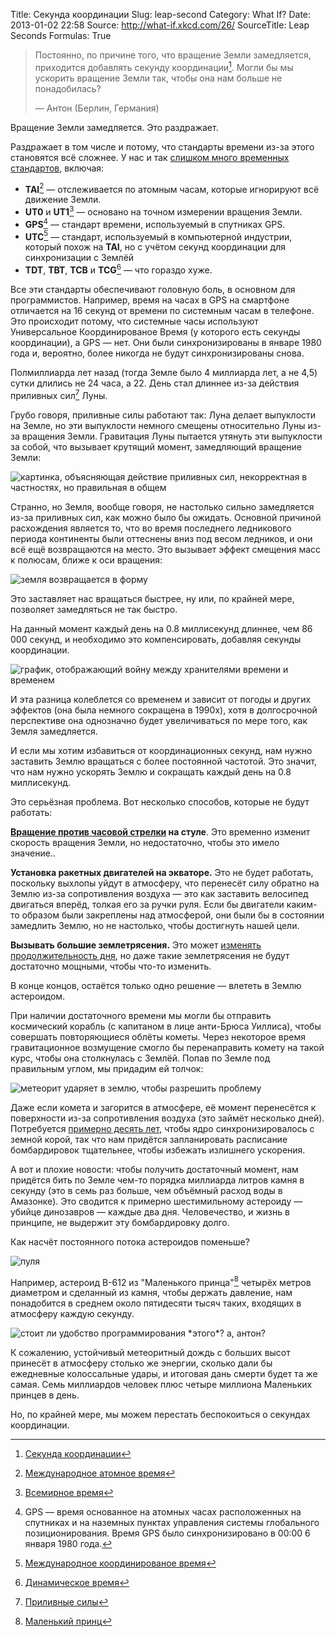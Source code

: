 Title: Секунда координации
Slug: leap-second
Category: What If?
Date: 2013-01-02 22:58
Source: http://what-if.xkcd.com/26/
SourceTitle: Leap Seconds
Formulas: True

> Постоянно, по причине того, что вращение Земли замедляется, приходится добавлять секунду координации[^1]. Могли бы мы ускорить вращение Земли так, чтобы она нам больше не понадобилась?
>
> — Антон (Берлин, Германия)

Вращение Земли замедляется. Это раздражает.

Раздражает в том числе и потому, что стандарты времени из-за этого становятся всё сложнее. У нас и так [слишком много временных стандартов](http://tycho.usno.navy.mil/systime.html), включая:

* **TAI**[^2] — отслеживается по атомным часам, которые игнорируют всё движение Земли.
* **UT0** и **UT1**[^3] — основано на точном измерении вращения Земли.
* **GPS**[^4] — стандарт времени, используемый в спутниках GPS.
* **UTC**[^5] — стандарт, используемый в компьютерной индустрии, который похож на **TAI**, но с учётом секунд координации для синхронизации с Землёй
* **TDT**, **TBT**, **TCB** и **TCG**[^6] — что гораздо хуже.

Все эти стандарты обеспечивают головную боль, в основном для программистов. Например, время на часах в GPS на смартфоне отличается на 16 секунд от времени по системным часам в телефоне. Это происходит потому, что системные часы используют Универсальное Координированое Время (у которого есть секунды координации), а GPS — нет. Они были синхронизированы в январе 1980 года и, вероятно, более никогда не будут синхронизированы снова.

Полмиллиарда лет назад (тогда Земле было 4 миллиарда лет, а не 4,5) сутки длились не 24 часа, а 22. День стал длиннее из-за действия приливных сил[^7] Луны.

Грубо говоря, приливные силы работают так: Луна делает выпуклости на Земле, но эти выпуклости немного смещены относительно Луны из-за вращения Земли. Гравитация Луны пытается утянуть эти выпуклости за собой, что вызывает крутящий момент, замедляющий вращение Земли:

![](/uploads/026-leap-second/leap_tides_ru.png "картинка, объясняющая действие приливных сил, некорректная в частностях, но правильная в общем")

Странно, но Земля, вообще говоря, не настолько сильно замедляется из-за приливных сил, как можно было бы ожидать. Основной причиной расхождения является то, что во время последнего ледникового периода континенты были оттеснены вниз под весом ледников, и они всё ещё возвращаются на место. Это вызывает эффект смещения масс к полюсам, ближе к оси вращения:

![](/uploads/026-leap-second/leap_mass_shift_ru.png "земля возвращается в форму")

Это заставляет нас вращаться быстрее, ну или, по крайней мере, позволяет замедляться не так быстро.

На данный момент каждый день на 0.8 миллисекунд длиннее, чем 86&thinsp;000 секунд, и необходимо это компенсировать, добавляя секунды координации.

![](/uploads/026-leap-second/leap_graph_ru.png "график, отображающий войну между хранителями времени и временем")

И эта разница колеблется со временем и зависит от погоды и других эффектов (она была немного сокращена в 1990х), хотя в долгосрочной перспективе она однозначно будет увеличиваться по мере того, как Земля замедляется.

И если мы хотим избавиться от координационных секунд, нам нужно заставить Землю вращаться с более постоянной частотой. Это значит, что нам нужно ускорять Землю и сокращать каждый день на 0.8 миллисекунд.

Это серьёзная проблема. Вот несколько способов, которые не будут работать:

**[Вращение против часовой стрелки](http://xkcd.ru/162/) на стуле**. Это временно изменит скорость вращения Земли, но недостаточно, чтобы это имело значение..

**Установка ракетных двигателей на экваторе.** Это не будет работать, поскольку выхлопы уйдут в атмосферу, что перенесёт силу обратно на Землю из-за сопротивления воздуха — это как заставить велосипед двигаться вперёд, толкая его за ручки руля. Если бы двигатели каким-то образом были закреплены над атмосферой, они были бы в состоянии замедлить Землю, но не настолько, чтобы достигнуть нашей цели.

**Вызывать большие землетрясения.** Это может [изменять продолжительность дня](http://www.nasa.gov/topics/earth/features/japanquake/earth20110314.html), но даже такие землетрясения не будут достаточно мощными, чтобы что-то изменить.

В конце концов, остаётся только одно решение — влететь в Землю астероидом.

При наличии достаточного времени мы могли бы отправить космический корабль (с капитаном в лице анти-Брюса Уиллиса), чтобы совершать повторяющиеся облёты кометы. Через некоторое время гравитационное возмущение смогло бы перенаправить комету на такой курс, чтобы она столкнулась с Землёй. Попав по Земле под правильным углом, мы придадим ей толчок:

![](/uploads/026-leap-second/leap_strike_ru.png "метеорит ударяет в землю, чтобы разрешить проблему")

Даже если комета и загорится в атмосфере, её момент перенесётся к поверхности из-за сопротивления воздуха (это займёт несколько дней). Потребуется [примерно десять лет](http://www.researchgate.net/publication/227650235_Topographic_CoreMantle_Coupling_and_Polar_Motion_On_Decadal_TimeScales), чтобы ядро синхронизировалось с земной корой, так что нам придётся запланировать расписание бомбардировок тщательнее, чтобы избежать излишнего ускорения.

А вот и плохие новости: чтобы получить достаточный момент, нам придётся бить по Земле чем-то порядка миллиарда литров камня в секунду (это в семь раз больше, чем объёмный расход воды в Амазонке). Это сводится к примерно шестимильному астероиду — убийце динозавров — каждые два дня. Человечество, и жизнь в принципе, не выдержит эту бомбардировку долго.

Как насчёт постоянного потока астероидов поменьше?

![](/uploads/026-leap-second/leap_prince_ru.png "пуля")

Например, астероид B-612 из "Маленького принца"[^8] четырёх метров диаметром и сделанный из камня, чтобы держать давление, нам понадобится в среднем около пятидесяти тысяч таких, входящих в атмосферу каждую секунду.

![](/uploads/026-leap-second/leap_prince_rows_ru.png "стоит ли удобство программирования *этого*? а, антон?")

К сожалению, устойчивый метеоритный дождь с больших высот принесёт в атмосферу столько же энергии, сколько дали бы ежедневные колоссальные удары, и итоговая дань смерти будет та же самая. Семь миллиардов человек плюс четыре миллиона Маленьких принцев в день.

Но, по крайней мере, мы можем перестать беспокоиться о секундах координации.

[^1]: [Секунда координации](http://ru.wikipedia.org/wiki/Секунда_координации)
[^2]: [Международное атомное время](http://ru.wikipedia.org/wiki/TAI)
[^3]: [Всемирное время](http://ru.wikipedia.org/wiki/Всемирное_время)
[^4]: GPS — время основанное на атомных часах расположенных на спутниках и на наземных пунктах управления системы глобального позиционирования. Время GPS было синхронизировано в 00:00 6 января 1980 года.
[^5]: [Международное координированое время](http://ru.wikipedia.org/wiki/UTC)
[^6]: [Динамическое время](http://ru.wikipedia.org/wiki/Динамическое_время)
[^7]: [Приливные силы](http://ru.wikipedia.org/wiki/Приливные_силы)
[^8]: [Маленький принц](http://ru.wikipedia.org/wiki/Маленький_принц)
